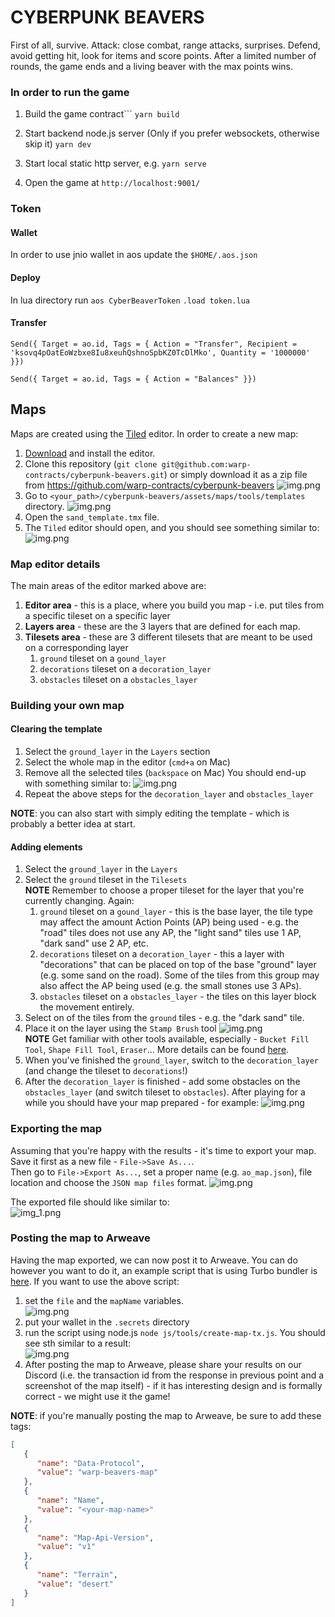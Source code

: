 # CYBERPUNK BEAVERS

First of all, survive.
Attack: close combat, range attacks, surprises.
Defend, avoid getting hit, look for items and score points.
After a limited number of rounds, the game ends and a living beaver with the max points wins.

### In order to run the game

1. Build the game contract```
   `yarn build`

2. Start backend node.js server (Only if you prefer websockets, otherwise skip it)
   `yarn dev `

3. Start local static http server, e.g.
   `yarn serve`

4. Open the game at `http://localhost:9001/`


### Token

#### Wallet

In order to use jnio wallet in aos update the `$HOME/.aos.json`

#### Deploy

In lua directory run
`aos CyberBeaverToken`
`.load token.lua`

#### Transfer 

`Send({ Target = ao.id, Tags = { Action = "Transfer", Recipient = 'ksovq4pOatEoWzbxe8Iu8xeuhQshnoSpbKZ0TcDlMko', Quantity = '1000000' }})`

`Send({ Target = ao.id, Tags = { Action = "Balances" }})`


## Maps
Maps are created using the [Tiled](https://www.mapeditor.org/) editor.
In order to create a new map:  
1. [Download](https://thorbjorn.itch.io/tiled/download/eyJpZCI6Mjg3NjgsImV4cGlyZXMiOjE3MTg4NzAwODV9.hntXxFoxhdEGIhCFOT9LoTeul4M%3d) and install the editor.
2. Clone this repository (`git clone git@github.com:warp-contracts/cyberpunk-beavers.git`) or simply download it as a zip file from https://github.com/warp-contracts/cyberpunk-beavers
![img.png](assets/readme/donwload.png)
3. Go to `<your_path>/cyberpunk-beavers/assets/maps/tools/templates` directory.
![img.png](assets/readme/templates_dir.png)
4. Open the `sand_template.tmx` file.
5. The `Tiled` editor should open, and you should see something similar to:
![img.png](assets/readme/tiled_editor.png)

### Map editor details
The main areas of the editor marked above are:
1. **Editor area** - this is a place, where you build you map - i.e. put tiles from a specific tileset on a specific layer
2. **Layers area** - these are the 3 layers that are defined for each map.
3. **Tilesets area** - these are 3 different tilesets that are meant to be used on a corresponding layer
   1. `ground` tileset on a `gound_layer` 
   2. `decorations` tileset on a `decoration_layer`
   3. `obstacles` tileset on a `obstacles_layer`
   
### Building your own map 
#### Clearing the template
1. Select the `ground_layer` in the `Layers` section
2. Select the whole map in the editor (`cmd+a` on Mac)
3. Remove all the selected tiles (`backspace` on Mac)
You should end-up with something similar to:
![img.png](assets/readme/ground_removed.png)
4. Repeat the above steps for the `decoration_layer` and `obstacles_layer`

**NOTE**: you can also start with simply editing the template - which is probably a better idea at start.
#### Adding elements
1. Select the `ground_layer` in the `Layers`
2. Select the `ground` tileset in the `Tilesets`  
**NOTE** Remember to choose a proper tileset for the layer that you're currently changing. Again:
   1. `ground` tileset on a `gound_layer` - this is the base layer, the tile type may affect the amount
   Action Points (AP) being used - e.g. the "road" tiles does not use any AP, the "light sand" tiles use 1 AP, "dark sand" use 2 AP, etc.
   2. `decorations` tileset on a `decoration_layer` - this a layer with "decorations" that can be placed on top
   of the base "ground" layer (e.g. some sand on the road). Some of the tiles from this group may also affect the 
   AP being used (e.g. the small stones use 3 APs).
   3. `obstacles` tileset on a `obstacles_layer` - the tiles on this layer block the movement entirely.
3. Select on of the tiles from the `ground` tiles - e.g. the "dark sand" tile.
4. Place it on the layer using the `Stamp Brush` tool ![img.png](assets/readme/stamp_tool.png)  
**NOTE** Get familiar with other tools available, especially - `Bucket Fill Tool`, `Shape Fill Tool`, `Eraser`...
More details can be found [here](https://doc.mapeditor.org/en/stable/manual/editing-tile-layers/).
5. When you've finished the `ground_layer`, switch to the `decoration_layer` (and change the tileset to `decorations`!)
6. After the `decoration_layer` is finished - add some obstacles on the `obstacles_layer` (and switch tileset to `obstacles`).
After playing for a while you should have your map prepared - for example:
![img.png](assets/readme/ao-map_2.png)

### Exporting the map
Assuming that you're happy with the results - it's time to export your map.  
Save it first as a new file - `File->Save As...`.  
Then go to `File->Export As...`, set a proper name (e.g. `ao_map.json`), file location and choose the `JSON map files` format.
![img.png](assets/readme/export.png)  

The exported file should like similar to:  
![img_1.png](assets/readme/exported.png)

### Posting the map to Arweave
Having the map exported, we can now post it to Arweave. You can do however you want to do it, an example script that is using
Turbo bundler is [here](https://github.com/warp-contracts/cyberpunk-beavers/blob/main/js/tools/create-map-tx.js).
If you want to use the above script:
1. set the `file` and the `mapName` variables.  
![img.png](assets/readme/send.png)
2. put your wallet in the `.secrets` directory
3. run the script using node.js `node js/tools/create-map-tx.js`.
You should see sth similar to a result:  
![img.png](assets/readme/sendResult.png)
4. After posting the map to Arweave, please share your results on our Discord (i.e. the transaction id from the response in previous point and a screenshot of the map itself) - if it has interesting design and is formally correct -
   we might use it the game!

**NOTE**: if you're manually posting the map to Arweave, be sure to add these tags:
```json
[
   {
      "name": "Data-Protocol",
      "value": "warp-beavers-map"
   },
   {
      "name": "Name",
      "value": "<your-map-name>"
   },
   {
      "name": "Map-Api-Version",
      "value": "v1"
   },
   {
      "name": "Terrain",
      "value": "desert"
   }
]
```



   
